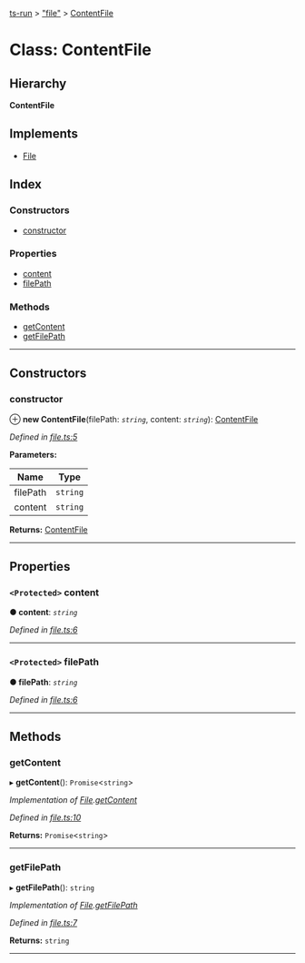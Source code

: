 [ts-run](../README.md) > ["file"](../modules/_file_.md) > [ContentFile](../classes/_file_.contentfile.md)

# Class: ContentFile

## Hierarchy

**ContentFile**

## Implements

* [File](../interfaces/_types_.file.md)

## Index

### Constructors

* [constructor](_file_.contentfile.md#constructor)

### Properties

* [content](_file_.contentfile.md#content)
* [filePath](_file_.contentfile.md#filepath)

### Methods

* [getContent](_file_.contentfile.md#getcontent)
* [getFilePath](_file_.contentfile.md#getfilepath)

---

## Constructors

<a id="constructor"></a>

###  constructor

⊕ **new ContentFile**(filePath: *`string`*, content: *`string`*): [ContentFile](_file_.contentfile.md)

*Defined in [file.ts:5](https://github.com/cancerberoSgx/typescript-plugins-of-mine/blob/d827319/ts-run/src/file.ts#L5)*

**Parameters:**

| Name | Type |
| ------ | ------ |
| filePath | `string` |
| content | `string` |

**Returns:** [ContentFile](_file_.contentfile.md)

___

## Properties

<a id="content"></a>

### `<Protected>` content

**● content**: *`string`*

*Defined in [file.ts:6](https://github.com/cancerberoSgx/typescript-plugins-of-mine/blob/d827319/ts-run/src/file.ts#L6)*

___
<a id="filepath"></a>

### `<Protected>` filePath

**● filePath**: *`string`*

*Defined in [file.ts:6](https://github.com/cancerberoSgx/typescript-plugins-of-mine/blob/d827319/ts-run/src/file.ts#L6)*

___

## Methods

<a id="getcontent"></a>

###  getContent

▸ **getContent**(): `Promise`<`string`>

*Implementation of [File](../interfaces/_types_.file.md).[getContent](../interfaces/_types_.file.md#getcontent)*

*Defined in [file.ts:10](https://github.com/cancerberoSgx/typescript-plugins-of-mine/blob/d827319/ts-run/src/file.ts#L10)*

**Returns:** `Promise`<`string`>

___
<a id="getfilepath"></a>

###  getFilePath

▸ **getFilePath**(): `string`

*Implementation of [File](../interfaces/_types_.file.md).[getFilePath](../interfaces/_types_.file.md#getfilepath)*

*Defined in [file.ts:7](https://github.com/cancerberoSgx/typescript-plugins-of-mine/blob/d827319/ts-run/src/file.ts#L7)*

**Returns:** `string`

___

